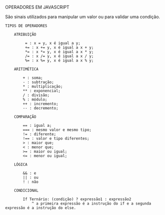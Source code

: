 OPERADORES EM JAVASCRIPT 

São sinais utilizados para manipular um valor ou para validar uma condição.
    
    TIPOS DE OPERADORES

        ATRIBUIÇÃO
             
             = : x = y, x é igual a y;
             += : x += y, x é igual a x + y;
             *= : x *= y, x é igual a x * y;
             /= : x /= y, x é igual a x / y;
             %= : x %= y, x é igual a x % y;

        ARITIMÉTICA

            + : soma;
            - : subtração;
            * : multiplicação;
            ** : exponencial;
            / : divisão;
            % : módulo;
            ++ : incremento;
            -- : decremento;
        
        COMPARAÇÃO

            == : igual a;
            === : mesmo valor e mesmo tipo;
            != : diferente;
            !== : valor e tipo diferentes;
            > : maior que;
            < : menor que;
            >= : maior ou igual;
            <= : menor ou igual;

        LÓGICA

            && : e
            || : ou
            ! : não

        CONDICIONAL

            If Ternário: (condição) ? expressão1 : expressão2
                ^ a primeira expressão é a instrução do if e a segunda expressão é a instrução do else.

            

